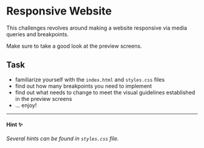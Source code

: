 # Responsive Website

This challenges revolves around making a website responsive via media queries and breakpoints.

Make sure to take a good look at the preview screens.

## Task

- familiarize yourself with the `index.html` and `styles.css` files
- find out how many breakpoints you need to implement
- find out what needs to change to meet the visual guidelines established in the preview screens
- ... enjoy!

---

#### Hint ✨

_Several hints can be found in `styles.css` file._
